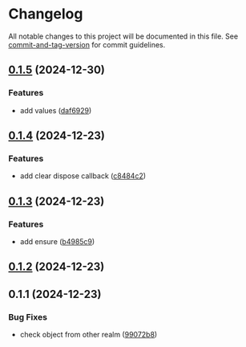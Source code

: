 # Changelog

All notable changes to this project will be documented in this file. See [commit-and-tag-version](https://github.com/absolute-version/commit-and-tag-version) for commit guidelines.

## [0.1.5](https://github.com/wopjs/weak-cache/compare/v0.1.4...v0.1.5) (2024-12-30)


### Features

* add values ([daf6929](https://github.com/wopjs/weak-cache/commit/daf6929c169ef1c01e35d6eb7adbf4fa54767a0e))

## [0.1.4](https://github.com/wopjs/weak-cache/compare/v0.1.3...v0.1.4) (2024-12-23)


### Features

* add clear dispose callback ([c8484c2](https://github.com/wopjs/weak-cache/commit/c8484c226d7288254e8c54caeb6ebcfd1c33772e))

## [0.1.3](https://github.com/wopjs/weak-cache/compare/v0.1.2...v0.1.3) (2024-12-23)


### Features

* add ensure ([b4985c9](https://github.com/wopjs/weak-cache/commit/b4985c9985c7e0bb48a50831e4948e445125257e))

## [0.1.2](https://github.com/wopjs/weak-cache/compare/v0.1.1...v0.1.2) (2024-12-23)

## 0.1.1 (2024-12-23)


### Bug Fixes

* check object from other realm ([99072b8](https://github.com/wopjs/weak-cache/commit/99072b8c8de73c345ad53dd9039137d3864f888b))
